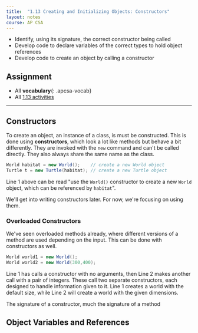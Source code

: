 ```yaml
---
title:  "1.13 Creating and Initializing Objects: Constructors"
layout: notes
course: AP CSA
---
```


- Identify, using its signature, the correct constructor being called
- Develop code to declare variables of the correct types to hold object references
- Develop code to create an object by calling a constructor

## Assignment

- All **vocabulary**{: .apcsa-vocab}
- All [1.13 activities](https://runestone.academy/ns/books/published/manvillehighschool_csawesome2_2526/topic-1-13-constructors.html)

---

## Constructors

To create an object, an instance of a class, is must be constructed. This is done using **constructors**, which look a lot like methods but behave a bit differently. They are invoked with the `new` command and can't be called directly. They also always share the same name as the class.

```java
World habitat = new World();    // create a new World object
Turtle t = new Turtle(habitat); // create a new Turtle object
```

Line 1 above can be read "use the `World()` constructor to create a new `World` object, which can be referenced by `habitat`".

We'll get into writing constructors later. For now, we're focusing on using them.

### Overloaded Constructors

We've seen overloaded methods already, where different versions of a method are used depending on the input. This can be done with constructors as well.

```java
World world1 = new World();
World world2 = new World(300,400);
```

Line 1 has calls a constructor with no arguments, then Line 2 makes another call with a pair of integers. These call two separate constructors, each designed to handle information given to it. Line 1 creates a world with the default size, while Line 2 will create a world with the given dimensions.

The signature of a constructor, much the signature of a method 

## Object Variables and References